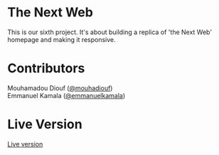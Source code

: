 # The Next Web
This is our sixth project. It's about building a replica of 'the Next Web' homepage and making it responsive.
# Contributors
Mouhamadou Diouf (<a href="https://github.com/MouhaDiouf">@mouhadiouf</a>)<br>
Emmanuel Kamala (<a href="https://github.com/emmanuelkamala">@emmanuelkamala</a>)
# Live Version
<a href="https://raw.githack.com/MouhaDiouf/thenextweb_replica/master/index.html" target="_blank">Live version</a>
